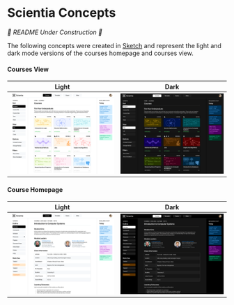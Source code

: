 # Scientia Concepts

_🚧 README Under Construction 🚧_

The following concepts were created in [Sketch](https://www.sketch.com) and represent the light and dark mode versions of the courses homepage and courses view.

#### Courses View

|                         Light                          |                         Dark                         |
| :----------------------------------------------------: | :--------------------------------------------------: |
| ![Course Homepage - Light](course-view-desk-light.png) | ![Course Homepage - Dark](course-view-desk-dark.png) |

#### Course Homepage

|                        Light                        |                       Dark                        |
| :-------------------------------------------------: | :-----------------------------------------------: |
| ![Courses View - Light](course-home-desk-light.png) | ![Courses View - Dark](course-home-desk-dark.png) |
